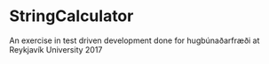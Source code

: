 # StringCalculator
An exercise in test driven development done for hugbúnaðarfræði at Reykjavík University 2017
